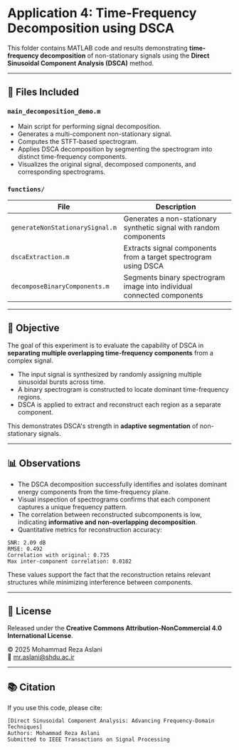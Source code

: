 # Application 4: Time-Frequency Decomposition using DSCA

This folder contains MATLAB code and results demonstrating **time-frequency decomposition** of non-stationary signals using the **Direct Sinusoidal Component Analysis (DSCA)** method.

---

## 📁 Files Included

### `main_decomposition_demo.m`

- Main script for performing signal decomposition.
- Generates a multi-component non-stationary signal.
- Computes the STFT-based spectrogram.
- Applies DSCA decomposition by segmenting the spectrogram into distinct time-frequency components.
- Visualizes the original signal, decomposed components, and corresponding spectrograms.

### `functions/`

| File                            | Description                                                            |
| ------------------------------- | ---------------------------------------------------------------------- |
| `generateNonStationarySignal.m` | Generates a non-stationary synthetic signal with random components     |
| `dscaExtraction.m`              | Extracts signal components from a target spectrogram using DSCA        |
| `decomposeBinaryComponents.m`   | Segments binary spectrogram image into individual connected components |

---

## 🎡 Objective

The goal of this experiment is to evaluate the capability of DSCA in **separating multiple overlapping time-frequency components** from a complex signal.

- The input signal is synthesized by randomly assigning multiple sinusoidal bursts across time.
- A binary spectrogram is constructed to locate dominant time-frequency regions.
- DSCA is applied to extract and reconstruct each region as a separate component.

This demonstrates DSCA's strength in **adaptive segmentation** of non-stationary signals.

---

## 📊 Observations

- The DSCA decomposition successfully identifies and isolates dominant energy components from the time-frequency plane.
- Visual inspection of spectrograms confirms that each component captures a unique frequency pattern.
- The correlation between reconstructed subcomponents is low, indicating **informative and non-overlapping decomposition**.
- Quantitative metrics for reconstruction accuracy:

```
SNR: 2.09 dB
RMSE: 0.492
Correlation with original: 0.735
Max inter-component correlation: 0.0182
```

These values support the fact that the reconstruction retains relevant structures while minimizing interference between components.

---

## 🔖 License

Released under the **Creative Commons Attribution-NonCommercial 4.0 International License**.

© 2025 Mohammad Reza Aslani\
📧 [mr.aslani@shdu.ac.ir](mailto\:mr.aslani@shdu.ac.ir)

---

## 📚 Citation

If you use this code, please cite:

```
[Direct Sinusoidal Component Analysis: Advancing Frequency-Domain Techniques]  
Authors: Mohammad Reza Aslani  
Submitted to IEEE Transactions on Signal Processing
```

